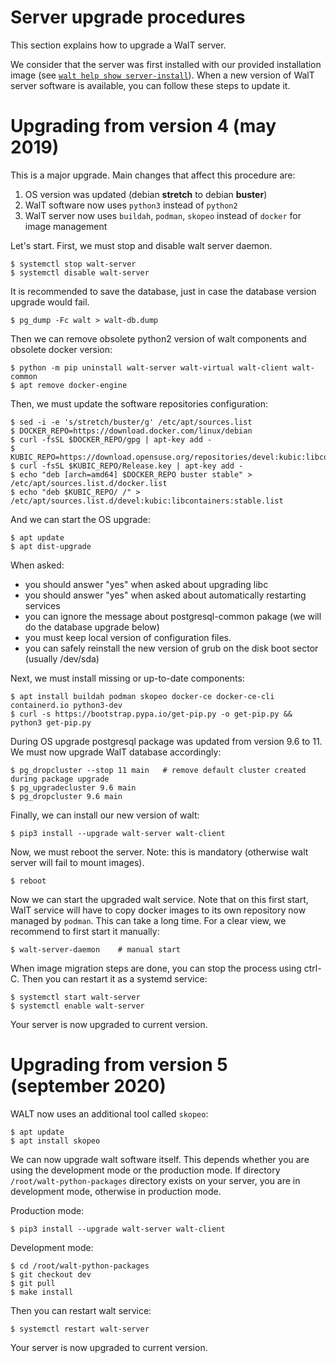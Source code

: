 
# Server upgrade procedures

This section explains how to upgrade a WalT server.

We consider that the server was first installed with our provided installation image (see [`walt help show server-install`](server-install.md)).
When a new version of WalT server software is available, you can follow these steps to update it.


# Upgrading from version 4 (may 2019)

This is a major upgrade. Main changes that affect this procedure are:
1. OS version was updated (debian **stretch** to debian **buster**)
2. WalT software now uses `python3` instead of `python2`
3. WalT server now uses `buildah`, `podman`, `skopeo` instead of `docker` for image management

Let's start.
First, we must stop and disable walt server daemon.
```
$ systemctl stop walt-server
$ systemctl disable walt-server
```

It is recommended to save the database, just in case the database version upgrade would fail.
```
$ pg_dump -Fc walt > walt-db.dump
```

Then we can remove obsolete python2 version of walt components and obsolete docker version:
```
$ python -m pip uninstall walt-server walt-virtual walt-client walt-common
$ apt remove docker-engine
```

Then, we must update the software repositories configuration:
```
$ sed -i -e 's/stretch/buster/g' /etc/apt/sources.list
$ DOCKER_REPO=https://download.docker.com/linux/debian
$ curl -fsSL $DOCKER_REPO/gpg | apt-key add -
$ KUBIC_REPO=https://download.opensuse.org/repositories/devel:kubic:libcontainers:stable/Debian_10
$ curl -fsSL $KUBIC_REPO/Release.key | apt-key add -
$ echo "deb [arch=amd64] $DOCKER_REPO buster stable" > /etc/apt/sources.list.d/docker.list
$ echo "deb $KUBIC_REPO/ /" > /etc/apt/sources.list.d/devel:kubic:libcontainers:stable.list
```

And we can start the OS upgrade:
```
$ apt update
$ apt dist-upgrade
```

When asked:
- you should answer "yes" when asked about upgrading libc
- you should answer "yes" when asked about automatically restarting services
- you can ignore the message about postgresql-common pakage (we will do the database upgrade below)
- you must keep local version of configuration files.
- you can safely reinstall the new version of grub on the disk boot sector (usually /dev/sda)

Next, we must install missing or up-to-date components:
```
$ apt install buildah podman skopeo docker-ce docker-ce-cli containerd.io python3-dev
$ curl -s https://bootstrap.pypa.io/get-pip.py -o get-pip.py && python3 get-pip.py
```

During OS upgrade postgresql package was updated from version 9.6 to 11. We must now upgrade WalT database accordingly:
```
$ pg_dropcluster --stop 11 main   # remove default cluster created during package upgrade
$ pg_upgradecluster 9.6 main
$ pg_dropcluster 9.6 main
```

Finally, we can install our new version of walt:
```
$ pip3 install --upgrade walt-server walt-client
```

Now, we must reboot the server. Note: this is mandatory (otherwise walt server will fail to
mount images).
```
$ reboot
```

Now we can start the upgraded walt service.
Note that on this first start, WalT service will have to copy docker images to its own repository now managed by `podman`.
This can take a long time. For a clear view, we recommend to first start it manually:
```
$ walt-server-daemon    # manual start
```

When image migration steps are done, you can stop the process using ctrl-C.
Then you can restart it as a systemd service:
```
$ systemctl start walt-server
$ systemctl enable walt-server
```

Your server is now upgraded to current version.


# Upgrading from version 5 (september 2020)

WALT now uses an additional tool called `skopeo`:

```
$ apt update
$ apt install skopeo
```

We can now upgrade walt software itself. This depends whether you are using the development mode
or the production mode.
If directory `/root/walt-python-packages` directory exists on your server, you are in
development mode, otherwise in production mode.

Production mode:
```
$ pip3 install --upgrade walt-server walt-client
```

Development mode:
```
$ cd /root/walt-python-packages
$ git checkout dev
$ git pull
$ make install
```

Then you can restart walt service:
```
$ systemctl restart walt-server
```

Your server is now upgraded to current version.
